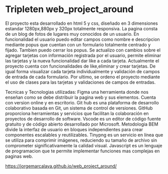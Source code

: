 # Tripleten web_project_around

El proyecto esta desarrollado en html 5 y css, diseñado en 3 dimensiones estandar 1280px,880px y 320px totalmente responsiva. La pagina consta de un blog de fotos de lugares muy conocidos de un usuario. En funcionalidad el usuario puedo editar campos como nombre e descripcion mediante popus que cuentan con un formulario totalmente centrado y fijado. Tambien puedo cerrar los popus. Se actualizo con cambios sobre el agregar tarjetas con información registrada por el usuario, permite eliminar las tarjetas y la nueva funcionalidad dar like a cada tarjeta. Actualmente el proyecto cuenta con funcionalidades de like,eliminar y crear tarjetas. De igual forma visualizar cada tarjeta individualmente y validación de campos de entrada de cada formulario. Por ultimo, se ordeno el proyecto mediante el uso de clases para las tarjetas y validaciones de campos de entradas.

Tecnicas y Tecnologias utilizadas:
Figma una herramienta donde nos enseñan como se debe distribuir la pagina web y sus elementos. Cuenta con version online y en escritorio.
Git hub es una plataforma de desarrollo colaborativo basada en Git, un sistema de control de versiones. GitHub proporciona herramientas y servicios que facilitan la colaboración en proyectos de desarrollo de software.
Vscode es un editor de código fuente gratuito y de código abierto desarrollado por Microsoft.
Metodologia BEM divide la interfaz de usuario en bloques independientes para crear componentes escalables y reutilizables.
Tinypng es un servicio en línea que se utiliza para comprimir imágenes, reduciendo su tamaño de archivo sin comprometer significativamente la calidad visual.
Javascript es un lenguaje de programacion que te permite implementar funciones mas complejas en paginas web.

https://jorgemarcalaya.github.io/web_project_around/
